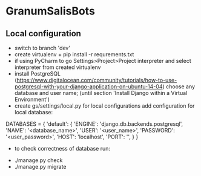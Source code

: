 # GranumSalisBots



## Local configuration
* switch to branch 'dev'
* create virtualenv + pip install -r requrements.txt
* if using PyCharm to go Settings>Project>Project interpreter and select interpreter from created virtualenv
* install PostgreSQL (https://www.digitalocean.com/community/tutorials/how-to-use-postgresql-with-your-django-application-on-ubuntu-14-04)
choose any database and user name;
(until section 'Install Django within a Virtual Environment')
* create gs/settings/local.py for local configurations
add configuration for local database:

DATABASES = {
    'default': {
        'ENGINE': 'django.db.backends.postgresql',
        'NAME': '<database_name>',
        'USER': '<user_name>',
        'PASSWORD': '<user_password>',
        'HOST': 'localhost',
        'PORT': '',
    }
}

* to check correctness of database run:
- ./manage.py check
- ./manage.py migrate